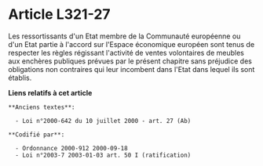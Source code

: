 # Article L321-27

Les ressortissants d'un Etat membre de la Communauté européenne ou d'un Etat partie à l'accord sur l'Espace économique
européen sont tenus de respecter les règles régissant l'activité de ventes volontaires de meubles aux enchères publiques
prévues par le présent chapitre sans préjudice des obligations non contraires qui leur incombent dans l'Etat dans lequel ils
sont établis.

**Liens relatifs à cet article**

	**Anciens textes**:

	  - Loi n°2000-642 du 10 juillet 2000 - art. 27 (Ab)

	**Codifié par**:

	  - Ordonnance 2000-912 2000-09-18
	  - Loi n°2003-7 2003-01-03 art. 50 I (ratification)
